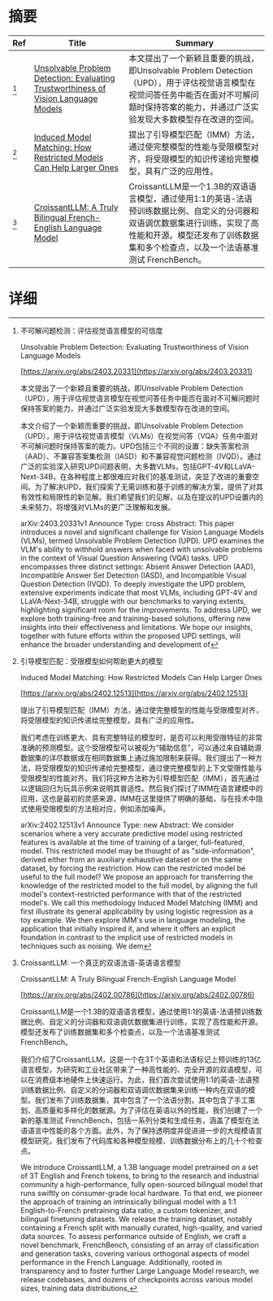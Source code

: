 # 摘要

| Ref | Title | Summary |
| --- | --- | --- |
| [^1] | [Unsolvable Problem Detection: Evaluating Trustworthiness of Vision Language Models](https://arxiv.org/abs/2403.20331) | 本文提出了一个新颖且重要的挑战，即Unsolvable Problem Detection（UPD），用于评估视觉语言模型在视觉问答任务中能否在面对不可解问题时保持答案的能力，并通过广泛实验发现大多数模型存在改进的空间。 |
| [^2] | [Induced Model Matching: How Restricted Models Can Help Larger Ones](https://arxiv.org/abs/2402.12513) | 提出了引导模型匹配（IMM）方法，通过使完整模型的性能与受限模型对齐，将受限模型的知识传递给完整模型，具有广泛的应用性。 |
| [^3] | [CroissantLLM: A Truly Bilingual French-English Language Model](https://arxiv.org/abs/2402.00786) | CroissantLLM是一个1.3B的双语语言模型，通过使用1:1的英语-法语预训练数据比例、自定义的分词器和双语调优数据集进行训练，实现了高性能和开源。模型还发布了训练数据集和多个检查点，以及一个法语基准测试 FrenchBench。 |

# 详细

[^1]: 不可解问题检测：评估视觉语言模型的可信度

    Unsolvable Problem Detection: Evaluating Trustworthiness of Vision Language Models

    [https://arxiv.org/abs/2403.20331](https://arxiv.org/abs/2403.20331)

    本文提出了一个新颖且重要的挑战，即Unsolvable Problem Detection（UPD），用于评估视觉语言模型在视觉问答任务中能否在面对不可解问题时保持答案的能力，并通过广泛实验发现大多数模型存在改进的空间。

    

    本文介绍了一个新颖而重要的挑战，即Unsolvable Problem Detection（UPD），用于评估视觉语言模型（VLMs）在视觉问答（VQA）任务中面对不可解问题时保持答案的能力。UPD包括三个不同的设置：缺失答案检测（AAD）、不兼容答案集检测（IASD）和不兼容视觉问题检测（IVQD）。通过广泛的实验深入研究UPD问题表明，大多数VLMs，包括GPT-4V和LLaVA-Next-34B，在各种程度上都很难应对我们的基准测试，突显了改进的重要空间。为了解决UPD，我们探索了无需训练和基于训练的解决方案，提供了对其有效性和局限性的新见解。我们希望我们的见解，以及在提议的UPD设置内的未来努力，将增强对VLMs的更广泛理解和发展。

    arXiv:2403.20331v1 Announce Type: cross  Abstract: This paper introduces a novel and significant challenge for Vision Language Models (VLMs), termed Unsolvable Problem Detection (UPD). UPD examines the VLM's ability to withhold answers when faced with unsolvable problems in the context of Visual Question Answering (VQA) tasks. UPD encompasses three distinct settings: Absent Answer Detection (AAD), Incompatible Answer Set Detection (IASD), and Incompatible Visual Question Detection (IVQD). To deeply investigate the UPD problem, extensive experiments indicate that most VLMs, including GPT-4V and LLaVA-Next-34B, struggle with our benchmarks to varying extents, highlighting significant room for the improvements. To address UPD, we explore both training-free and training-based solutions, offering new insights into their effectiveness and limitations. We hope our insights, together with future efforts within the proposed UPD settings, will enhance the broader understanding and development of
    
[^2]: 引导模型匹配：受限模型如何帮助更大的模型

    Induced Model Matching: How Restricted Models Can Help Larger Ones

    [https://arxiv.org/abs/2402.12513](https://arxiv.org/abs/2402.12513)

    提出了引导模型匹配（IMM）方法，通过使完整模型的性能与受限模型对齐，将受限模型的知识传递给完整模型，具有广泛的应用性。

    

    我们考虑在训练更大、具有完整特征的模型时，是否可以利用受限特征的非常准确的预测模型。这个受限模型可以被视为“辅助信息”，可以通过来自辅助源数据集的详尽数据或在相同数据集上通过施加限制来获得。我们提出了一种方法，将受限模型的知识传递给完整模型，通过使完整模型的上下文受限性能与受限模型的性能对齐。我们将这种方法称为引导模型匹配（IMM），首先通过以逻辑回归为玩具示例来说明其普适性。然后我们探讨了IMM在语言建模中的应用，这也是最初的灵感来源，IMM在这里提供了明确的基础，与在技术中隐式使用受限模型的方法相对应，例如添加噪声。

    arXiv:2402.12513v1 Announce Type: new  Abstract: We consider scenarios where a very accurate predictive model using restricted features is available at the time of training of a larger, full-featured, model. This restricted model may be thought of as "side-information", derived either from an auxiliary exhaustive dataset or on the same dataset, by forcing the restriction. How can the restricted model be useful to the full model? We propose an approach for transferring the knowledge of the restricted model to the full model, by aligning the full model's context-restricted performance with that of the restricted model's. We call this methodology Induced Model Matching (IMM) and first illustrate its general applicability by using logistic regression as a toy example. We then explore IMM's use in language modeling, the application that initially inspired it, and where it offers an explicit foundation in contrast to the implicit use of restricted models in techniques such as noising. We dem
    
[^3]: CroissantLLM: 一个真正的双语法语-英语语言模型

    CroissantLLM: A Truly Bilingual French-English Language Model

    [https://arxiv.org/abs/2402.00786](https://arxiv.org/abs/2402.00786)

    CroissantLLM是一个1.3B的双语语言模型，通过使用1:1的英语-法语预训练数据比例、自定义的分词器和双语调优数据集进行训练，实现了高性能和开源。模型还发布了训练数据集和多个检查点，以及一个法语基准测试 FrenchBench。

    

    我们介绍了CroissantLLM，这是一个在3T个英语和法语标记上预训练的13亿语言模型，为研究和工业社区带来了一种高性能的、完全开源的双语模型，可以在消费级本地硬件上快速运行。为此，我们首次尝试使用1:1的英语-法语预训练数据比例、自定义的分词器和双语调优数据集来训练一种内在双语的模型。我们发布了训练数据集，其中包含了一个法语分割，其中包含了手工策划、高质量和多样化的数据源。为了评估在英语以外的性能，我们创建了一个新的基准测试 FrenchBench，包括一系列分类和生成任务，涵盖了模型在法语语言中性能的各个方面。此外，为了保持透明度并促进进一步的大规模语言模型研究，我们发布了代码库和各种模型规模、训练数据分布上的几十个检查点。

    We introduce CroissantLLM, a 1.3B language model pretrained on a set of 3T English and French tokens, to bring to the research and industrial community a high-performance, fully open-sourced bilingual model that runs swiftly on consumer-grade local hardware. To that end, we pioneer the approach of training an intrinsically bilingual model with a 1:1 English-to-French pretraining data ratio, a custom tokenizer, and bilingual finetuning datasets. We release the training dataset, notably containing a French split with manually curated, high-quality, and varied data sources. To assess performance outside of English, we craft a novel benchmark, FrenchBench, consisting of an array of classification and generation tasks, covering various orthogonal aspects of model performance in the French Language. Additionally, rooted in transparency and to foster further Large Language Model research, we release codebases, and dozens of checkpoints across various model sizes, training data distributions, 
    

